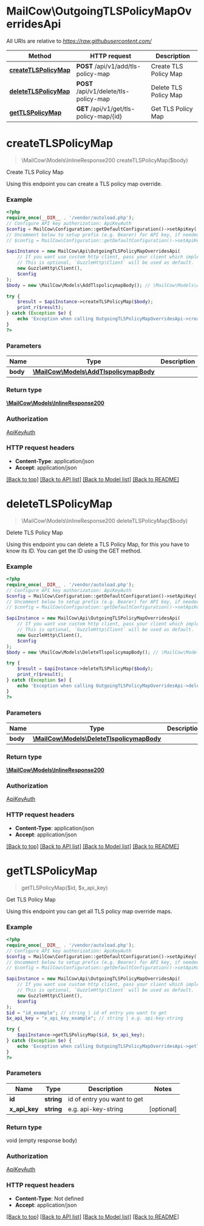 # MailCow\OutgoingTLSPolicyMapOverridesApi

All URIs are relative to *https://raw.githubusercontent.com/*

Method | HTTP request | Description
------------- | ------------- | -------------
[**createTLSPolicyMap**](OutgoingTLSPolicyMapOverridesApi.md#createtlspolicymap) | **POST** /api/v1/add/tls-policy-map | Create TLS Policy Map
[**deleteTLSPolicyMap**](OutgoingTLSPolicyMapOverridesApi.md#deletetlspolicymap) | **POST** /api/v1/delete/tls-policy-map | Delete TLS Policy Map
[**getTLSPolicyMap**](OutgoingTLSPolicyMapOverridesApi.md#gettlspolicymap) | **GET** /api/v1/get/tls-policy-map/{id} | Get TLS Policy Map

# **createTLSPolicyMap**
> \MailCow\Models\InlineResponse200 createTLSPolicyMap($body)

Create TLS Policy Map

Using this endpoint you can create a TLS policy map override.

### Example
```php
<?php
require_once(__DIR__ . '/vendor/autoload.php');
// Configure API key authorization: ApiKeyAuth
$config = MailCow\Configuration::getDefaultConfiguration()->setApiKey('X-API-Key', 'YOUR_API_KEY');
// Uncomment below to setup prefix (e.g. Bearer) for API key, if needed
// $config = MailCow\Configuration::getDefaultConfiguration()->setApiKeyPrefix('X-API-Key', 'Bearer');

$apiInstance = new MailCow\Api\OutgoingTLSPolicyMapOverridesApi(
    // If you want use custom http client, pass your client which implements `GuzzleHttp\ClientInterface`.
    // This is optional, `GuzzleHttp\Client` will be used as default.
    new GuzzleHttp\Client(),
    $config
);
$body = new \MailCow\Models\AddTlspolicymapBody(); // \MailCow\Models\AddTlspolicymapBody | 

try {
    $result = $apiInstance->createTLSPolicyMap($body);
    print_r($result);
} catch (Exception $e) {
    echo 'Exception when calling OutgoingTLSPolicyMapOverridesApi->createTLSPolicyMap: ', $e->getMessage(), PHP_EOL;
}
?>
```

### Parameters

Name | Type | Description  | Notes
------------- | ------------- | ------------- | -------------
 **body** | [**\MailCow\Models\AddTlspolicymapBody**](../Model/AddTlspolicymapBody.md)|  | [optional]

### Return type

[**\MailCow\Models\InlineResponse200**](../Model/InlineResponse200.md)

### Authorization

[ApiKeyAuth](../../README.md#ApiKeyAuth)

### HTTP request headers

 - **Content-Type**: application/json
 - **Accept**: application/json

[[Back to top]](#) [[Back to API list]](../../README.md#documentation-for-api-endpoints) [[Back to Model list]](../../README.md#documentation-for-models) [[Back to README]](../../README.md)

# **deleteTLSPolicyMap**
> \MailCow\Models\InlineResponse200 deleteTLSPolicyMap($body)

Delete TLS Policy Map

Using this endpoint you can delete a TLS Policy Map, for this you have to know its ID. You can get the ID using the GET method.

### Example
```php
<?php
require_once(__DIR__ . '/vendor/autoload.php');
// Configure API key authorization: ApiKeyAuth
$config = MailCow\Configuration::getDefaultConfiguration()->setApiKey('X-API-Key', 'YOUR_API_KEY');
// Uncomment below to setup prefix (e.g. Bearer) for API key, if needed
// $config = MailCow\Configuration::getDefaultConfiguration()->setApiKeyPrefix('X-API-Key', 'Bearer');

$apiInstance = new MailCow\Api\OutgoingTLSPolicyMapOverridesApi(
    // If you want use custom http client, pass your client which implements `GuzzleHttp\ClientInterface`.
    // This is optional, `GuzzleHttp\Client` will be used as default.
    new GuzzleHttp\Client(),
    $config
);
$body = new \MailCow\Models\DeleteTlspolicymapBody(); // \MailCow\Models\DeleteTlspolicymapBody | 

try {
    $result = $apiInstance->deleteTLSPolicyMap($body);
    print_r($result);
} catch (Exception $e) {
    echo 'Exception when calling OutgoingTLSPolicyMapOverridesApi->deleteTLSPolicyMap: ', $e->getMessage(), PHP_EOL;
}
?>
```

### Parameters

Name | Type | Description  | Notes
------------- | ------------- | ------------- | -------------
 **body** | [**\MailCow\Models\DeleteTlspolicymapBody**](../Model/DeleteTlspolicymapBody.md)|  | [optional]

### Return type

[**\MailCow\Models\InlineResponse200**](../Model/InlineResponse200.md)

### Authorization

[ApiKeyAuth](../../README.md#ApiKeyAuth)

### HTTP request headers

 - **Content-Type**: application/json
 - **Accept**: application/json

[[Back to top]](#) [[Back to API list]](../../README.md#documentation-for-api-endpoints) [[Back to Model list]](../../README.md#documentation-for-models) [[Back to README]](../../README.md)

# **getTLSPolicyMap**
> getTLSPolicyMap($id, $x_api_key)

Get TLS Policy Map

Using this endpoint you can get all TLS policy map override maps.

### Example
```php
<?php
require_once(__DIR__ . '/vendor/autoload.php');
// Configure API key authorization: ApiKeyAuth
$config = MailCow\Configuration::getDefaultConfiguration()->setApiKey('X-API-Key', 'YOUR_API_KEY');
// Uncomment below to setup prefix (e.g. Bearer) for API key, if needed
// $config = MailCow\Configuration::getDefaultConfiguration()->setApiKeyPrefix('X-API-Key', 'Bearer');

$apiInstance = new MailCow\Api\OutgoingTLSPolicyMapOverridesApi(
    // If you want use custom http client, pass your client which implements `GuzzleHttp\ClientInterface`.
    // This is optional, `GuzzleHttp\Client` will be used as default.
    new GuzzleHttp\Client(),
    $config
);
$id = "id_example"; // string | id of entry you want to get
$x_api_key = "x_api_key_example"; // string | e.g. api-key-string

try {
    $apiInstance->getTLSPolicyMap($id, $x_api_key);
} catch (Exception $e) {
    echo 'Exception when calling OutgoingTLSPolicyMapOverridesApi->getTLSPolicyMap: ', $e->getMessage(), PHP_EOL;
}
?>
```

### Parameters

Name | Type | Description  | Notes
------------- | ------------- | ------------- | -------------
 **id** | **string**| id of entry you want to get |
 **x_api_key** | **string**| e.g. api-key-string | [optional]

### Return type

void (empty response body)

### Authorization

[ApiKeyAuth](../../README.md#ApiKeyAuth)

### HTTP request headers

 - **Content-Type**: Not defined
 - **Accept**: application/json

[[Back to top]](#) [[Back to API list]](../../README.md#documentation-for-api-endpoints) [[Back to Model list]](../../README.md#documentation-for-models) [[Back to README]](../../README.md)

